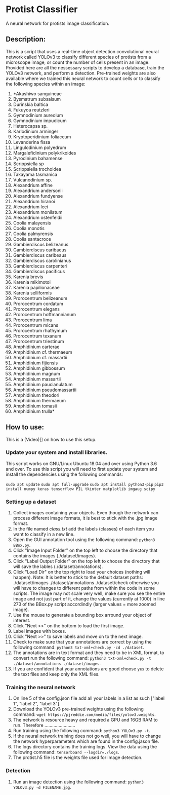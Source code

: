 # Protist Classifier
A neural network for protists image classification.

## Description:
This is a script that uses a real-time object detection convolutional neural network called YOLOv3 to classify different species of protists from a microscope image, or count the number of cells present in an image. Provided here are all the nessessary scripts to develop a database, train the YOLOv3 network, and perform a detection. Pre-trained weights are also available where we trained this neural network to count cells or to classify the following species within an image:

1. *Akashiwo sanguineae
2. Bysmatrum subsalsum
3. Durinskia baltica
4. Fukuyoa reutzleri
5. Gymnodinium aureolum
6. Gymnodinium impudicum
7. Heterocapsa sp.
8. Karlodinium arminger
9. Kryptoperidinium foliaceum
10. Levanderina fissa
11. Lingulodinium polyedrum
12. Margalefidinium polykrikoides
13. Pyrodinium bahamense
14. Scrippsiella sp
15. Scrippsiella trochoidea
16. Takayama tasmanica
17. Vulcanodinium sp.
18. Alexandrium affine
19. Alexandrium andersonii
20. Alexandrium fundyense
21. Alexandrium hiranoi
22. Alexandrium leei
23. Alexandrium monilatum
24. Alexandrium ostenfeldii
25. Coolia malayensis
26. Coolia monotis
27. Coolia palmyrensis
28. Coolia santacroce
29. Gambierdiscus belizeanus
30. Gambierdiscus caribaeus
31. Gambierdiscus caribeaus
32. Gambierdiscus carolinianus
33. Gambierdiscus carpenteri
34. Gambierdiscus pacificus
35. Karenia brevis
36. Karenia mikimotoi
37. Karenia papilionaceae
38. Karenia selliformis
39. Prorocentrum belizeanum
40. Prorocentrum cordatum
41. Prorocentrum elegans
42. Prorocentrum hoffmannianum
43. Prorocentrum lima
44. Prorocentrum micans
45. Prorocentrum rhathymum
46. Prorocentrum texanum
47. Prorocentrum triestinum
48. Amphidinium carterae
49. Amphidinium cf. thermaeum
50. Amphidinium cf. massartii
51. Amphidinium fijiensis
52. Amphidinium gibbossum
53. Amphidinium magnum
54. Amphidinium massartii
55. Amphidinium paucianulatum
56. Amphidinium pseudomassartii
57. Amphidinium theodori
58. Amphidinium thermaeum
59. Amphidinium tomasii
60. Amphidinium trulla*

## How to use:
This is a (Video)[] on how to use this setup.

### Update your system and install libraries.

This script works on GNU/Linux Ubuntu 18.04 and over using Python 3.6 and over. To use this script you will need to first update your system and install the dependencies using the following commands:

`sudo apt update`
`sudo apt full-upgrade`
`sudo apt install python3-pip`
`pip3 install numpy keras tensorflow PIL tkinter matplotlib imgaug scipy`

### Setting up a dataset
1. Collect images containing your objects. Even though the network can process different image formats, it is best to stick with the .jpg image format.
2. In the file named *class.txt* add the labels (classes) of each item you want to classify in a new line.
3. Open the GUI annotation tool using the following command: `python3 BBox.py`.
4. Click "Image Input Folder" on the top left to choose the directory that contains the images (./dataset/images).
5. Click "Label Output Folder" on the top left to choose the directory that will save the lables (./dataset/annotations).
6. Click "Load Dir" on the top right to load your choices (nothing will happen). Note: It is better to stick to the default dataset paths: ./dataset/images ./dataset/annotations ./dataset/check otherwise you will have to changes to different paths from within the code in some scripts. The image may not scale very well, make sure you see the entire image and not just part of it, change the values (currently at 1000) in line 273 of the BBox.py script accordindly (larger values = more zoomed image).
7. Use the mouse to generate a bounding box arround your object of interest.
8. Click "Next >>" on the bottom to load the first image.
9. Label images with boxes.
10. Click "Next >>" to save labels and move on to the next image.
11. Check to make sure that your annotations are correct by using the following command: `python3 txt-xml+check.py -cd ./dataset`.
12. The annotations are in text format and they need to be in XML format, to convert run the following command: `python3 txt-xml+check.py -t ./dataset/annotations ./dataset/images`.
13. If you are confident that your annotations are good choose `yes` to delete the text files and keep only the XML files.

### Training the neural network
1. On line 5 of the config.json file add all your labels in a list as such ["label 1", "label 2", "label 3"].
2. Download the YOLOv3 pre-trained weights using the following command: `wget https://pjreddie.com/media/files/yolov3.weights`.
3. The network is resource heavy and required a GPU and 16GB RAM to run. Therefore ........................
4. Run training using the following command: `python3 YOLOv3.py -t`.
5. If the neural network training does not go well, you will have to change the network hyperparameters which are found in the config.jason file.
6. The logs directory contains the training logs. View the data using the following command: `tensorboard --logdir=./logs`.
7. The protist.h5 file is the weights file used for image detection.

### Detection
1. Run an image detection using the following command: `python3 YOLOv3.py -d FILENAME.jpg`.

